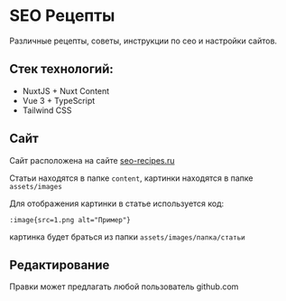 # SEO Рецепты

Различные рецепты, советы, инструкции по сео и настройки сайтов.

## Стек технологий:

* NuxtJS + Nuxt Content
* Vue 3 + TypeScript
* Tailwind CSS

## Сайт

Сайт расположена на сайте [seo-recipes.ru](https://seo-recipes.ru)

Статьи находятся в папке `content`, картинки находятся в папке `assets/images`

Для отображения картинки в статье используется код:

```vue
:image{src=1.png alt="Пример"}
```

картинка будет браться из папки `assets/images/папка/статьи`

## Редактирование

Правки может предлагать любой пользователь github.com

